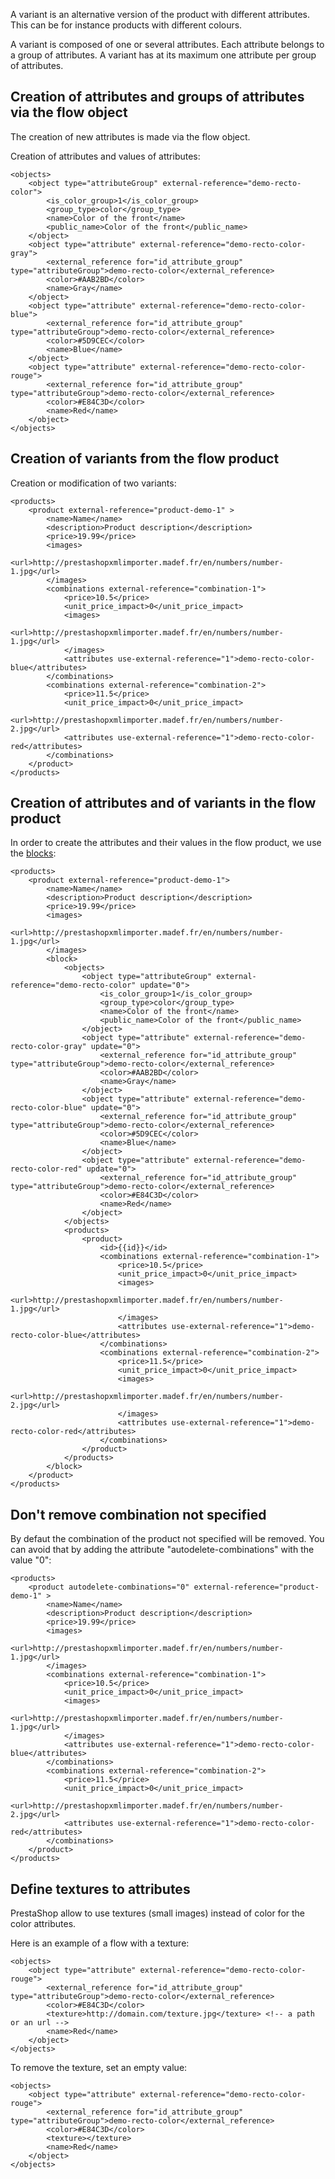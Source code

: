 A variant is an alternative version of the product with different attributes. This can be for instance products with different colours. 

A variant is composed of one or several attributes. Each attribute belongs to a group of attributes. A variant has at its maximum one attribute per group of attributes. 

## Creation of attributes and groups of attributes via the flow object

The creation of new attributes is made via the flow object.

Creation of attributes and values of attributes:

```
<objects>
	<object type="attributeGroup" external-reference="demo-recto-color">
		<is_color_group>1</is_color_group>
		<group_type>color</group_type>
		<name>Color of the front</name>
		<public_name>Color of the front</public_name>
	</object>
	<object type="attribute" external-reference="demo-recto-color-gray">
		<external_reference for="id_attribute_group" type="attributeGroup">demo-recto-color</external_reference>
		<color>#AAB2BD</color>
		<name>Gray</name>
	</object>
	<object type="attribute" external-reference="demo-recto-color-blue">
		<external_reference for="id_attribute_group" type="attributeGroup">demo-recto-color</external_reference>
		<color>#5D9CEC</color>
		<name>Blue</name>
	</object>
	<object type="attribute" external-reference="demo-recto-color-rouge">
		<external_reference for="id_attribute_group" type="attributeGroup">demo-recto-color</external_reference>
		<color>#E84C3D</color>
		<name>Red</name>
	</object>
</objects>
```

## Creation of variants from the flow product 

Creation or modification of two variants:

```
<products>
	<product external-reference="product-demo-1" >
		<name>Name</name>
		<description>Product description</description>
		<price>19.99</price>
		<images>
			<url>http://prestashopxmlimporter.madef.fr/en/numbers/number-1.jpg</url>
		</images>
		<combinations external-reference="combination-1">
			<price>10.5</price>
			<unit_price_impact>0</unit_price_impact>
			<images>
			    <url>http://prestashopxmlimporter.madef.fr/en/numbers/number-1.jpg</url>
			</images>
			<attributes use-external-reference="1">demo-recto-color-blue</attributes>
		</combinations>
		<combinations external-reference="combination-2">
			<price>11.5</price>
			<unit_price_impact>0</unit_price_impact>
			    <url>http://prestashopxmlimporter.madef.fr/en/numbers/number-2.jpg</url>
			<attributes use-external-reference="1">demo-recto-color-red</attributes>
		</combinations>
	</product>
</products>
```

## Creation of attributes and of variants in the flow product 

In order to create the attributes and their values in the flow product, we use the [blocks](Basics_About_XML):

```
<products>
	<product external-reference="product-demo-1">
		<name>Name</name>
		<description>Product description</description>
		<price>19.99</price>
		<images>
		    <url>http://prestashopxmlimporter.madef.fr/en/numbers/number-1.jpg</url>
		</images>
		<block>
			<objects>
				<object type="attributeGroup" external-reference="demo-recto-color" update="0">
					<is_color_group>1</is_color_group>
					<group_type>color</group_type>
					<name>Color of the front</name>
					<public_name>Color of the front</public_name>
				</object>
				<object type="attribute" external-reference="demo-recto-color-gray" update="0">
					<external_reference for="id_attribute_group" type="attributeGroup">demo-recto-color</external_reference>
					<color>#AAB2BD</color>
					<name>Gray</name>
				</object>
				<object type="attribute" external-reference="demo-recto-color-blue" update="0">
					<external_reference for="id_attribute_group" type="attributeGroup">demo-recto-color</external_reference>
					<color>#5D9CEC</color>
					<name>Blue</name>
				</object>
				<object type="attribute" external-reference="demo-recto-color-red" update="0">
					<external_reference for="id_attribute_group" type="attributeGroup">demo-recto-color</external_reference>
					<color>#E84C3D</color>
					<name>Red</name>
				</object>
			</objects>
			<products>
				<product>
					<id>{{id}}</id>
					<combinations external-reference="combination-1">
						<price>10.5</price>
						<unit_price_impact>0</unit_price_impact>
						<images>
							<url>http://prestashopxmlimporter.madef.fr/en/numbers/number-1.jpg</url>
						</images>
						<attributes use-external-reference="1">demo-recto-color-blue</attributes>
					</combinations>
					<combinations external-reference="combination-2">
						<price>11.5</price>
						<unit_price_impact>0</unit_price_impact>
						<images>
			                <url>http://prestashopxmlimporter.madef.fr/en/numbers/number-2.jpg</url>
						</images>
						<attributes use-external-reference="1">demo-recto-color-red</attributes>
					</combinations>
				</product>
			</products>
		</block>
	</product>
</products>
```

## Don't remove combination not specified

By defaut the combination of the product not specified will be removed. You can avoid that by adding the attribute "autodelete-combinations" with the value "0":

```
<products>
	<product autodelete-combinations="0" external-reference="product-demo-1" >
		<name>Name</name>
		<description>Product description</description>
		<price>19.99</price>
		<images>
			<url>http://prestashopxmlimporter.madef.fr/en/numbers/number-1.jpg</url>
		</images>
		<combinations external-reference="combination-1">
			<price>10.5</price>
			<unit_price_impact>0</unit_price_impact>
			<images>
			    <url>http://prestashopxmlimporter.madef.fr/en/numbers/number-1.jpg</url>
			</images>
			<attributes use-external-reference="1">demo-recto-color-blue</attributes>
		</combinations>
		<combinations external-reference="combination-2">
			<price>11.5</price>
			<unit_price_impact>0</unit_price_impact>
			    <url>http://prestashopxmlimporter.madef.fr/en/numbers/number-2.jpg</url>
			<attributes use-external-reference="1">demo-recto-color-red</attributes>
		</combinations>
	</product>
</products>
```

## Define textures to attributes

PrestaShop allow to use textures (small images) instead of color for the color attributes.

Here is an example of a flow with a texture:
```
<objects>
	<object type="attribute" external-reference="demo-recto-color-rouge">
		<external_reference for="id_attribute_group" type="attributeGroup">demo-recto-color</external_reference>
		<color>#E84C3D</color>
		<texture>http://domain.com/texture.jpg</texture> <!-- a path or an url -->
		<name>Red</name>
	</object>
</objects>
```

To remove the texture, set an empty value:
```
<objects>
	<object type="attribute" external-reference="demo-recto-color-rouge">
		<external_reference for="id_attribute_group" type="attributeGroup">demo-recto-color</external_reference>
		<color>#E84C3D</color>
		<texture></texture>
		<name>Red</name>
	</object>
</objects>
```
